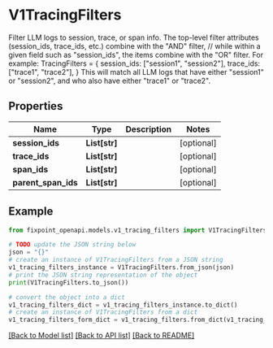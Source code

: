 # V1TracingFilters

Filter LLM logs to session, trace, or span info.  The top-level filter attributes (session_ids, trace_ids, etc.) combine with the \"AND\" filter, // while within a given field such as \"session_ids\", the items combine with the \"OR\" filter.  For example:    TracingFilters = {     session_ids: [\"session1\", \"session2\"],     trace_ids: [\"trace1\", \"trace2\"],   }  This will match all LLM logs that have either \"session1\" or \"session2\", and who also have either \"trace1\" or \"trace2\".

## Properties

Name | Type | Description | Notes
------------ | ------------- | ------------- | -------------
**session_ids** | **List[str]** |  | [optional] 
**trace_ids** | **List[str]** |  | [optional] 
**span_ids** | **List[str]** |  | [optional] 
**parent_span_ids** | **List[str]** |  | [optional] 

## Example

```python
from fixpoint_openapi.models.v1_tracing_filters import V1TracingFilters

# TODO update the JSON string below
json = "{}"
# create an instance of V1TracingFilters from a JSON string
v1_tracing_filters_instance = V1TracingFilters.from_json(json)
# print the JSON string representation of the object
print(V1TracingFilters.to_json())

# convert the object into a dict
v1_tracing_filters_dict = v1_tracing_filters_instance.to_dict()
# create an instance of V1TracingFilters from a dict
v1_tracing_filters_form_dict = v1_tracing_filters.from_dict(v1_tracing_filters_dict)
```
[[Back to Model list]](../README.md#documentation-for-models) [[Back to API list]](../README.md#documentation-for-api-endpoints) [[Back to README]](../README.md)


